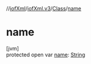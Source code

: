//[iofXml](../../../index.md)/[iofXml.v3](../index.md)/[Class](index.md)/[name](name.md)

# name

[jvm]\
protected open var [name](name.md): [String](https://docs.oracle.com/javase/8/docs/api/java/lang/String.html)
